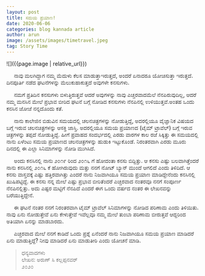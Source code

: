 ```yaml
---
layout: post
title: ಸಮಯ ಪ್ರಯಾಣ!
date: 2020-06-06
categories: blog kannada article
author: arun
image: /assets/images/timetravel.jpeg
tag: Story Time
---
```

![]({{page.image | relative_url}})


&nbsp;&nbsp;&nbsp;&nbsp; ನಾವು ಮಲಗಿದ್ದಾಗ ನಮ್ಮ ಮೆದುಳು ಕೆಲಸ ಮಾಡುತ್ತಾಇರುತ್ತದೆ, ಅಂದರೆ ಏನಾದರೂ ಯೋಚಿಸುತ್ತಾ ಇರುತ್ತದೆ. ದಿನಪೂರ್ತಿ ನಡೆದ ಘಟನೆಗಳನ್ನು ಮೆಲುಕುಹಾಕುತ್ತದೆ ಅವುಗಳೇ ಕನಸುಗಳು.<br>

&nbsp;&nbsp;&nbsp;&nbsp; ನಮಗೆ ಪ್ರತಿದಿನ ಕನಸುಗಳು ಬಿಳುತ್ತಿರುತ್ತವೆ ಆದರೆ ಅವುಗಳನ್ನು ನಾವು ಎಚ್ಚರವಾದಮೆಲೆ ನೆನಪಿರುವುದಿಲ್ಲ, ಆದರೆ ನಮ್ಮ ಮನಸಿನ ಮೇಲೆ ಪ್ರಭಾವ ಬೀರಿದ ಘಟನೆ ಬಗ್ಗೆ ನೋಡಿದ ಕನಸುಗಳು ನೆನಪಿನಲ್ಲಿ ಉಳಿಯುತ್ತವೆ.ಅಂತಹ ಒಂದು ಕನಸಿನ ಜೋಜೆ ನನ್ನದೊಂದು ಕತೆ.<br>

&nbsp;&nbsp;&nbsp;&nbsp; ನಾನು ಕಾಲೇಜಿನ ಬಿಡುವಿನ ಸಮಯದಲ್ಲಿ ಚಲನಚಿತ್ರಗಳನ್ನು ನೋಡುತ್ತಿದ್ದೆ, ಅದರಲ್ಲಿಯೂ ವೈಜ್ಞಾನಿಕ ವಿಷಯದ ಬಗ್ಗೆ ಇರುವ ಚಲನಚಿತ್ರಗಳನ್ನು ಆಸಕ್ತಿ ಜಾಸ್ತಿ. ಅದರಲ್ಲಿಯೂ ಸಮಯ ಪ್ರಯಾಣದ (ಟೈಮ್ ಟ್ರಾವೆಲ್) ಬಗ್ಗೆ ಇರುವ ಚಿತ್ರಗಳನ್ನು ತಪ್ಪದೆ ನೋಡುತ್ತಿದ್ದೆ. ಹೀಗೆ ಪ್ರವಾಹದ ಸಂದರ್ಭದಲ್ಲಿ ಎರಡು ವಾರಗಳ ಕಾಲ ರಜೆ ಸಿಕ್ಕಿತ್ತು ಈ ಸಮಯದಲ್ಲಿ ನಾನು ಏಳೆಂಟು ಸಮಯ ಪ್ರಯಾಣದ ಚಲನಚಿತ್ರಗಳನ್ನು ಹುಡುಕಿ ಇಟ್ಟುಕೊಂಡೆ. ನಿರಂತರವಾಗಿ ಎರಡು ಮೂರು ದಿನದಲ್ಲಿ ಈ ಎಲ್ಲಾ ಸಿನಿಮಾಗಳನ್ನು ನೋಡಿ ಮುಗಿಸಿದೆ.<br>

&nbsp;&nbsp;&nbsp;&nbsp; ಅಂದು ಕನಸಿನಲ್ಲಿ ನಾನು ೨೦೧೯  ರಿಂದ ೨೦೧೬ ಗೆ ಹೋದಂತಾ ಕನಸು ಬಿದ್ದಿತ್ತು. ಆ ಕನಸು ಎಷ್ಟು ಬಲವಾಗಿತ್ತೆಂದರೆ ನಾನು ಕನಸಿನಲ್ಲಿ ೨೦೧೬ ಕೆ ಹೋಗಿರುವುದು ಮತ್ತು ನನಗೆ ನೋಟ್ ಬ್ಯಾನ್ ಮುಂದೆ ಆಗಲಿದೆ ಎಂದು ತಿಳಿದಿದೆ. ಆ ಕನಸು ವಾಸ್ತವಕ್ಕೆ ಎಷ್ಟು ಹತ್ತಿರವಾಗಿತ್ತು ಎಂದರೆ ನಾನು ನಿಜವಾಗಿಯೂ ಸಮಯ ಪ್ರಯಾಣ ಮಾಡಿದ್ದೇನೆಂದು ಕನಸಿನಲ್ಲಿ ಖುಷಿಪಟ್ಟಿದ್ದೆ. ಈ ಕನಸು ನನ್ನ ಮೇಲೆ ಎಷ್ಟು ಪ್ರಭಾವ ಬೀರಿತೆಂದರೆ ಎಚ್ಚರವಾದ ನಂತರವೂ ನನಗೆ ಸಂಪೂರ್ಣ ನೆನಪಿನಲ್ಲಿತ್ತು. ಅದು ಎಷ್ಟರ ಮಟ್ಟಿಗೆ ನೆನಪಿದೆ ಎಂದರೆ ಈಗ ಒಂದು ವರ್ಷದ ನಂತರ ಈ ಲೇಖನವನ್ನು ಬರೆಯುತ್ತಿದ್ದೇನೆ.<br>

&nbsp;&nbsp;&nbsp;&nbsp; ಈ ಘಟನೆ ನಂತರ ನನಗೆ ನಿರಂತರವಾಗಿ ಟೈಮ್ ಟ್ರಾವೆಲ್ ಸಿನಿಮಾಗಳನ್ನು ನೋಡಿದ ಪರಿಣಾಮ ಎಂದು ತಿಳಿಯಿತು. ನಾವು ಏನು ನೋಡುತ್ತೇವೆ ಏನು ಕೇಳುತ್ತೇವೆ ಇವೆಲ್ಲವೂ ನಮ್ಮ ಮೇಲೆ ತುಂಬಾ ಪರಿಣಾಮ ಬೀರುತ್ತವೆ ಆದ್ದರಿಂದ ಅತಿಯಾಗಿ ಏನನ್ನು ಮಾಡಬಾರದು.<br>

&nbsp;&nbsp;&nbsp;&nbsp; ಎಚ್ಚರವಾದ ಮೇಲೆ ನನಗೆ ಕಾಡಿದೆ ಒಂದು ಪ್ರಶ್ನೆ ಏನೆಂದರೆ ನಾನು ನಿಜವಾಗಿಯೂ ಸಮಯ ಪ್ರಯಾಣ ಮಾಡಿದರೆ ಏನು ಮಾಡುತ್ತಿದ್ದೆ? ನೀವು ಮಾಡಿದರೆ ಏನು ಮಾಡುತೀರಿ ಎಂದು ಯೋಚನೆ ಮಾಡಿ.<br>

>ಧನ್ಯವಾದಗಳು<br>
ಲೇಖನ: ಅರುಣ್ ಸಿ ಕಲ್ಲಪ್ಪನವರ್<br>
೨೦೨೦